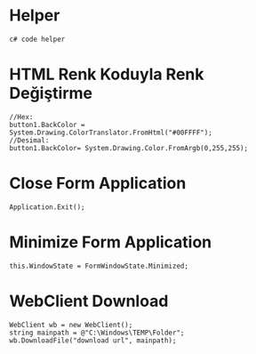 # Helper
```
c# code helper
```
# HTML Renk Koduyla Renk Değiştirme
```
//Hex:
button1.BackColor = System.Drawing.ColorTranslator.FromHtml("#00FFFF");
//Desimal:
button1.BackColor= System.Drawing.Color.FromArgb(0,255,255);
```
# Close Form Application
```
Application.Exit();
```
# Minimize Form Application
```
this.WindowState = FormWindowState.Minimized;
```
# WebClient Download
```
WebClient wb = new WebClient();
string mainpath = @"C:\Windows\TEMP\Folder";
wb.DownloadFile("download url", mainpath);
```

